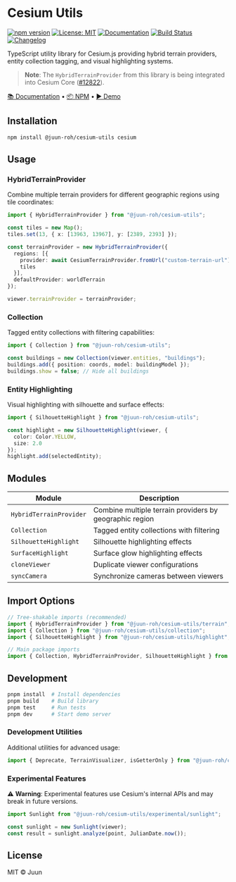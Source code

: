 # Cesium Utils

[![npm version](https://img.shields.io/npm/v/@juun-roh/cesium-utils.svg)](https://www.npmjs.com/package/@juun-roh/cesium-utils)
[![License: MIT](https://img.shields.io/badge/License-MIT-yellow.svg)](https://opensource.org/licenses/MIT)
[![Documentation](https://img.shields.io/badge/docs-typedoc-blue)](https://juunie-roh.github.io/cesium-utils/)
[![Build Status](https://img.shields.io/github/actions/workflow/status/juunie-roh/cesium-utils/release-and-publish.yml)](https://github.com/juunie-roh/cesium-utils/actions)
[![Changelog](https://img.shields.io/badge/changelog-releases-blue)](https://github.com/juunie-roh/cesium-utils/blob/main/CHANGELOG.md)

TypeScript utility library for Cesium.js providing hybrid terrain providers, entity collection tagging, and visual highlighting systems.

> **Note**: The `HybridTerrainProvider` from this library is being integrated into Cesium Core ([#12822](https://github.com/CesiumGS/cesium/pull/12822)).

[📚 Documentation](https://juunie-roh.github.io/cesium-utils/) • [📦 NPM](https://www.npmjs.com/package/@juun-roh/cesium-utils) • [▶️ Demo](https://juun.vercel.app/cesium-utils)

## Installation

```bash
npm install @juun-roh/cesium-utils cesium
```

## Usage

### HybridTerrainProvider

Combine multiple terrain providers for different geographic regions using tile coordinates:

```typescript
import { HybridTerrainProvider } from "@juun-roh/cesium-utils";

const tiles = new Map();
tiles.set(13, { x: [13963, 13967], y: [2389, 2393] });

const terrainProvider = new HybridTerrainProvider({
  regions: [{
    provider: await CesiumTerrainProvider.fromUrl("custom-terrain-url"),
    tiles
  }],
  defaultProvider: worldTerrain
});

viewer.terrainProvider = terrainProvider;
```

### Collection

Tagged entity collections with filtering capabilities:

```typescript
import { Collection } from "@juun-roh/cesium-utils";

const buildings = new Collection(viewer.entities, "buildings");
buildings.add({ position: coords, model: buildingModel });
buildings.show = false; // Hide all buildings
```

### Entity Highlighting

Visual highlighting with silhouette and surface effects:

```typescript
import { SilhouetteHighlight } from "@juun-roh/cesium-utils";

const highlight = new SilhouetteHighlight(viewer, {
  color: Color.YELLOW,
  size: 2.0
});
highlight.add(selectedEntity);
```

## Modules

| Module | Description |
|--------|-------------|
| `HybridTerrainProvider` | Combine multiple terrain providers by geographic region |
| `Collection` | Tagged entity collections with filtering |
| `SilhouetteHighlight` | Silhouette highlighting effects |
| `SurfaceHighlight` | Surface glow highlighting effects |
| `cloneViewer` | Duplicate viewer configurations |
| `syncCamera` | Synchronize cameras between viewers |

## Import Options

```typescript
// Tree-shakable imports (recommended)
import { HybridTerrainProvider } from "@juun-roh/cesium-utils/terrain";
import { Collection } from "@juun-roh/cesium-utils/collection";
import { SilhouetteHighlight } from "@juun-roh/cesium-utils/highlight";

// Main package imports
import { Collection, HybridTerrainProvider, SilhouetteHighlight } from "@juun-roh/cesium-utils";
```

## Development

```bash
pnpm install  # Install dependencies
pnpm build    # Build library
pnpm test     # Run tests
pnpm dev      # Start demo server
```

### Development Utilities

Additional utilities for advanced usage:

```typescript
import { Deprecate, TerrainVisualizer, isGetterOnly } from "@juun-roh/cesium-utils/dev";
```

### Experimental Features

⚠️ **Warning**: Experimental features use Cesium's internal APIs and may break in future versions.

```typescript
import Sunlight from "@juun-roh/cesium-utils/experimental/sunlight";

const sunlight = new Sunlight(viewer);
const result = sunlight.analyze(point, JulianDate.now());
```

## License

MIT © Juun
